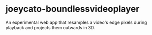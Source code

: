 # joeycato-boundlessvideoplayer
An experimental web app that resamples a video's edge pixels during playback and projects them outwards in 3D.
